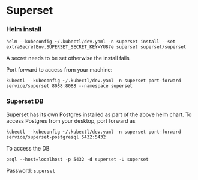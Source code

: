 # Superset

### Helm install

`helm --kubeconfig ~/.kubectl/dev.yaml -n superset install --set extraSecretEnv.SUPERSET_SECRET_KEY=YU87e superset superset/superset`

A secret needs to be set otherwise the install fails

Port forward to access from your machine:

`kubectl --kubeconfig ~/.kubectl/dev.yaml -n superset port-forward service/superset 8088:8088 --namespace superset`

### Superset DB

Superset has its own Postgres installed as part of the above helm chart. To access Postgres from your desktop, port forward as&#x20;

`kubectl --kubeconfig ~/.kubectl/dev.yaml -n superset port-forward service/superset-postgresql 5432:5432`&#x20;

To access the DB

`psql --host=localhost -p 5432 -d superset -U superset`

Password: `superset`
